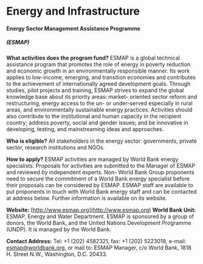 # Energy and Infrastructure

#### Energy Sector Management Assistance Programme

##### (ESMAP)

**What activities does the program fund?** ESMAP is a global
technical assistance program that promotes the role of energy in
poverty reduction and economic growth in an environmentally
responsible manner. Its work applies to low-income, emerging, and
transition economies and contributes to the achievement of
internationally agreed development goals.
Through studies, pilot projects and training, ESMAP strives to
expand the global knowledge base about its priority areas: market-
oriented sector reform and restructuring, energy access to the un- or
under-served especially in rural areas, and environmentally
sustainable energy practices. Activities should also contribute to the
institutional and human capacity in the recipient country; address
poverty, social and gender issues; and be innovative in developing,
testing, and mainstreaming ideas and approaches.

**Who is eligible?** All stakeholders in the energy sector:
governments, private sector, research institutions and NGOs.

**How to apply?** ESMAP activities are managed by World Bank
energy specialists. Proposals for activities are submitted to the
Manager of ESMAP and reviewed by independent experts. Non-
World Bank Group proponents need to secure the commitment of a
World Bank energy specialist before their proposals can be
considered by ESMAP. ESMAP staff are available to put proponents
in touch with World Bank energy staff and can be contacted at
address below. Further information is available on its website.

**Website:** [http://www.esmap.org](http://www.esmap.org)
**World Bank Unit:** ESMAP, Energy and Water Department.
ESMAP is sponsored by a group of donors, the World Bank, and the
United Nations Development Programme (UNDP). It is managed by
the World Bank.

**Contact Address:** Tel: +1 (202) 4582321, fax: +1 (202) 5223018,
e-mail: esmap@worldbank.org, or mail to: ESMAP Manager, c/o
World Bank, 1818 H. Street N.W., Washington, D.C. 20433.

